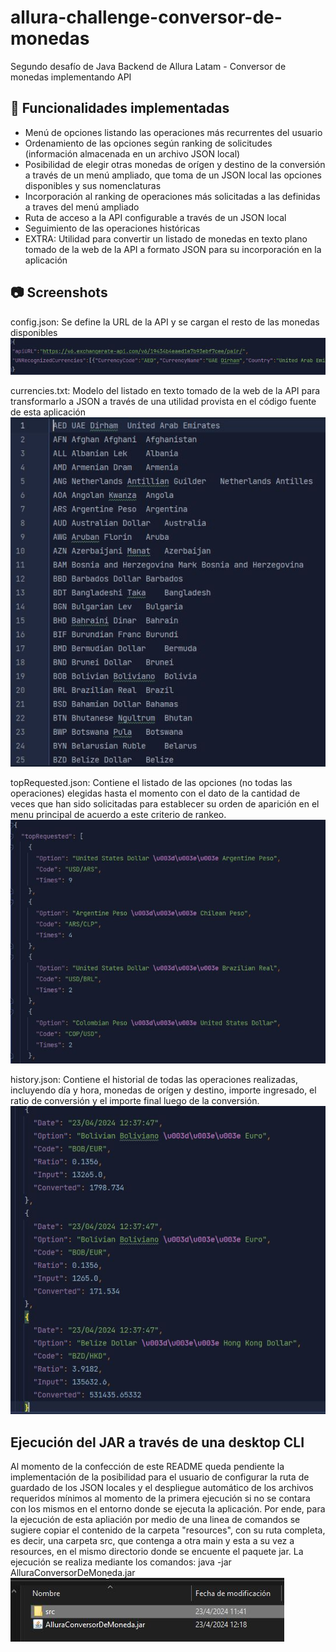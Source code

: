 # allura-challenge-conversor-de-monedas
Segundo desafío de Java Backend de Allura Latam - Conversor de monedas implementando API

## 🎯 Funcionalidades implementadas
- Menú de opciones listando las operaciones más recurrentes del usuario
- Ordenamiento de las opciones según ranking de solicitudes (información almacenada en un archivo JSON local)
- Posibilidad de elegir otras monedas de orígen y destino de la conversión a través de un menú ampliado, que toma de un JSON local las opciones disponibles y sus nomenclaturas
- Incorporación al ranking de operaciones más solicitadas a las definidas a traves del menú ampliado
- Ruta de acceso a la API configurable a través de un JSON local
- Seguimiento de las operaciones históricas
- EXTRA: Utilidad para convertir un listado de monedas en texto plano tomado de la web de la API a formato JSON para su incorporación en la aplicación

## 📷 Screenshots

config.json: Se define la URL de la API y se cargan el resto de las monedas disponibles
![Config](https://github.com/Jmlucero1984/allura-challenge-conversor-de-monedas/blob/4cb2e5200785e212905d5f241c5c30b8bb006c9a/config.JPG)

currencies.txt: Modelo del listado en texto tomado de la web de la API para transformarlo a JSON a través de una utilidad provista en el código fuente de esta aplicación
![Currencies](https://github.com/Jmlucero1984/allura-challenge-conversor-de-monedas/blob/798e5bf087e42da3d032b2b3287c37b4d498faee/currencies.jpg)

topRequested.json: Contiene el listado de las opciones (no todas las operaciones) elegidas hasta el momento con el dato de la cantidad de veces que han sido solicitadas para establecer su orden de aparición en el menu principal de acuerdo a este criterio de rankeo.
![Raking](https://github.com/Jmlucero1984/allura-challenge-conversor-de-monedas/blob/798e5bf087e42da3d032b2b3287c37b4d498faee/topRequested.JPG)

history.json: Contiene el historial de todas las operaciones realizadas, incluyendo día y hora, monedas de orígen y destino, importe ingresado, el ratio de conversión y el importe final luego de la conversión.
![History](https://github.com/Jmlucero1984/allura-challenge-conversor-de-monedas/blob/798e5bf087e42da3d032b2b3287c37b4d498faee/history.JPG)

## Ejecución del JAR a través de una desktop CLI 

Al momento de la confección de este README queda pendiente la implementación de la posibilidad para el usuario de configurar la ruta de guardado de los JSON locales y el despliegue automático de los archivos requeridos mínimos al momento de la primera ejecución si no se contara con los mismos en el entorno donde se ejecuta la aplicación.
Por ende, para la ejecución de esta apliación por medio de una linea de comandos se sugiere copiar el contenido de la carpeta "resources", con su ruta completa, es decir, una carpeta src, que contenga a otra main y esta a su vez a resources, en el mismo directorio donde se encuente el paquete jar.
La ejecución se realiza mediante los comandos:   java -jar AlluraConversorDeMoneda.jar
![JAR](https://github.com/Jmlucero1984/allura-challenge-conversor-de-monedas/blob/0166c153b307153fc4d9120249cc4eacbde6cfd5/jar.JPG)
